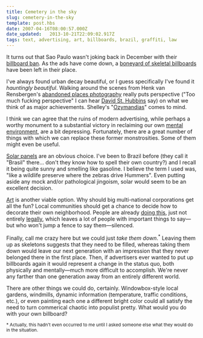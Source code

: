 ```yaml
---
title: Cemetery in the sky
slug: cemetery-in-the-sky
template: post.hbs
date: 2007-04-16T08:00:57.000Z
date_updated:   2013-10-21T22:09:02.917Z
tags: text, advertising, art, billboards, brazil, graffiti, law
---
```


It turns out that Sao Paulo wasn't joking back in December with their <a href="http://www.iht.com/articles/2006/12/12/news/brazil.php" title="'Billboard ban in Sao Paulo angers advertisers' at International Herald Tribune">billboard ban</a>. As the ads have come down, a <a href="http://www.flickr.com/photos/tonydemarco/sets/72157600075508212/" title="'Sao Paulo No Logo' Flickrset">boneyard of skeletal billboards</a> have been left in their place.<!--more-->

I've always found urban decay beautiful, or I guess specifically I've found it <em>hauntingly beautiful</em>. Walking around the scenes from Henk van Rensbergen's <a href="http://www.abandoned-places.com/" title="Abandoned Places">abandoned places photography</a> really puts perspective ("Too much fucking perspective" I can hear <a href="http://www.imdb.com/title/tt0088258/" title="'This is Spinal Tap' on IMDB">David St. Hubbins</a> say) on what we think of as major achievements. Shelley's "<a href="http://en.wikipedia.org/wiki/Ozymandias" title="Ozymandias on Wikipedia">Ozymandias</a>" comes to mind.

I think we can agree that the ruins of modern advertising, while perhaps a worthy monument to a substantial victory in reclaiming our own <a href="http://adbusters.org/metas/psycho/mediacarta/" title="Adbusters' Media Carta">mental environment</a>, are a bit depressing. Fortunately, there are a great number of things with which we can replace these former monstrosities. Some of them might even be useful.

<a href="http://california.realgoodssolar.com/index.html" title="Real Goods Solar">Solar panels</a> are an obvious choice. I've been to Brazil before (they call it "Brasil" there... don't they know how to spell their own country?) and I recall it being quite sunny and smelling like gasoline. I believe the term I used was, "like a wildlife preserve where the zebras drive Hummers". Even putting aside any mock and/or pathological jingoism, solar would seem to be an excellent decision.

<a href="http://yourarthere.org/" title="Your Art Here">Art</a> is another viable option. Why should big multi-national corporations get all the fun? Local communities should get a chance to decide how to decorate their own neighborhood. People are already <a href="http://www.billboardliberation.com/" title="Billboard Liberation Front">doing this</a>, just not entirely <a href="http://graffitiresearchlab.com/" title="Graffiti Research Lab">legally</a>, which leaves a lot of people with important things to say&mdash;but who won't jump a fence to say them&mdash;silenced.

Finally, call me crazy here but we could just <em>take them down</em>.<sup>*</sup> Leaving them up as skeletons suggests that they need to be filled, whereas taking them down would leave our next generation with an impression that they never belonged there in the first place. Then, if advertisers ever wanted to put up billboards again it would represent a change in the status quo, both physically and mentally&mdash;much more difficult to accomplish. We're never any farther than one generation away from an entirely different world.

There are other things we could do, certainly. Windowbox-style local gardens, windmills, dynamic information (temperature, traffic conditions, etc.), or even painting each one a different bright color could all satisfy the need to turn commerical chaotic into populist pretty. What would you do with your own billboard?

<small>* Actually, this hadn't even occurred to me until I asked someone else what they would do in the situation.</small>
